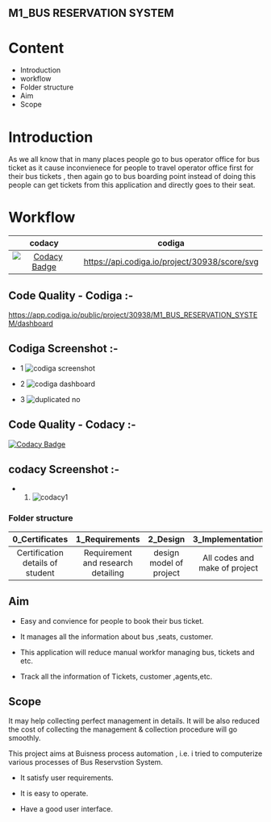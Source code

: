 ## M1_BUS RESERVATION SYSTEM

# Content

* Introduction
* workflow
* Folder structure
* Aim
* Scope


# Introduction

As we all know that in many places people go to bus operator office for bus ticket as it cause inconvienece for people to travel operator office first for their bus tickets , then again go to bus boarding point instead of doing this people can get tickets from this application and directly goes to their seat.

# Workflow

| codacy | codiga |
|:------:|:------:|
| [![Codacy Badge](https://app.codacy.com/project/badge/Grade/c5a12606f2724bbbb82bba55d3340c0e)](https://www.codacy.com/gh/vikash2839/M1_BUS_RESERVATION_SYSTEM/dashboard?utm_source=github.com&amp;utm_medium=referral&amp;utm_content=vikash2839/M1_BUS_RESERVATION_SYSTEM&amp;utm_campaign=Badge_Grade) | https://api.codiga.io/project/30938/score/svg |

## Code Quality - Codiga :-
https://app.codiga.io/public/project/30938/M1_BUS_RESERVATION_SYSTEM/dashboard

## Codiga Screenshot :-

* 1 ![codiga screenshot](https://user-images.githubusercontent.com/98845934/153364176-f881c3e7-7dc1-46b6-a3b2-7f171a1377cc.png)

* 2 ![codiga dashboard](https://user-images.githubusercontent.com/98845934/153391776-116ea965-4cce-4747-9641-4c4b6943091f.png)

* 3 ![duplicated no](https://user-images.githubusercontent.com/98845934/153391790-08e8d968-0696-4d3d-8cc1-5d9deb64613e.png)


## Code Quality - Codacy :- 
[![Codacy Badge](https://app.codacy.com/project/badge/Grade/c5a12606f2724bbbb82bba55d3340c0e)](https://www.codacy.com/gh/vikash2839/M1_BUS_RESERVATION_SYSTEM/dashboard?utm_source=github.com&amp;utm_medium=referral&amp;utm_content=vikash2839/M1_BUS_RESERVATION_SYSTEM&amp;utm_campaign=Badge_Grade)

## codacy Screenshot :-

* 1. ![codacy1](https://user-images.githubusercontent.com/98845934/153395029-a20fced5-5c89-4705-9f84-ee19f40dbb00.png)




### Folder structure 

| 0_Certificates | 1_Requirements | 2_Design | 3_Implementation | 4_TestplanAndOutput | 5_Report | 6_Images_and_output | 7_Others |
|:--------------:|:--------------:|:--------:|:----------------:|:-------------------:|:--------:|:-------------------:|:--------:|
| Certification details of student | Requirement and research detailing | design model of project | All codes and make of project | Requirements and test plan | Project report | Screenshots of project | Refrences details |   


## Aim

* Easy and convience for people to book their bus ticket.

* It manages all the information about bus ,seats, customer.

* This application will reduce manual workfor managing bus, tickets and etc.

* Track all the information of Tickets, customer ,agents,etc.

## Scope

It may help collecting perfect management in details. It will be also reduced the cost of collecting the management & collection procedure will go  smoothly.

This project aims at Buisness process automation , i.e. i tried to computerize various processes of Bus Reservstion System. 

* It satisfy user requirements.

* It is easy to operate.

* Have a good user interface.
